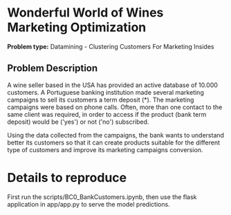 # Wonderful World of Wines Marketing Optimization

**Problem type:** Datamining - Clustering Customers For Marketing Insides

## Problem Description

A wine seller based in the USA has provided an active database of 10.000 customers. 
A Portuguese banking institution made several marketing campaigns to sell its 
customers a term deposit (*). The marketing campaigns were based on phone 
calls. Often, more than one contact to the same client was required, in 
order to access if the product (bank term deposit) would be ('yes') or not 
('no') subscribed.

Using the data collected from the campaigns, the bank wants to understand 
better its customers so that it can create products suitable for the 
different type of customers and improve its marketing campaigns conversion.

# Details to reproduce
First run the scripts/BC0_BankCustomers.ipynb, then use the flask application
in app/app.py to serve the model predictions.
